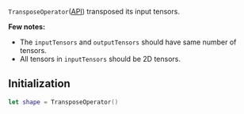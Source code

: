 `TransposeOperator`([API](http://serrano-lib.org/docs/latest/api/Classes/TransposeOperator.html)) 
transposed its input tensors.

**Few notes:**

- The `inputTensors` and `outputTensors` should have same number of tensors.
- All tensors in `inputTensors` should be 2D tensors.


## Initialization 
```swift
let shape = TransposeOperator()
```
